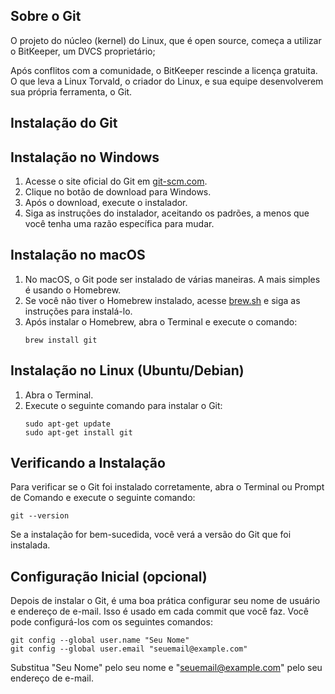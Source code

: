 ## Sobre o Git

O projeto do núcleo (kernel) do Linux, que é open source, começa a utilizar o BitKeeper, um DVCS proprietário;

Após conflitos com a comunidade, o BitKeeper rescinde a licença gratuita. O que leva a Linux Torvald, o criador do Linux, e sua equipe desenvolverem sua própria ferramenta, o Git.

## Instalação do Git

## Instalação no Windows

1. Acesse o site oficial do Git em [git-scm.com](https://git-scm.com/).
2. Clique no botão de download para Windows.
3. Após o download, execute o instalador.
4. Siga as instruções do instalador, aceitando os padrões, a menos que você tenha uma razão específica para mudar.

## Instalação no macOS

1. No macOS, o Git pode ser instalado de várias maneiras. A mais simples é usando o Homebrew.
2. Se você não tiver o Homebrew instalado, acesse [brew.sh](https://brew.sh/) e siga as instruções para instalá-lo.
3. Após instalar o Homebrew, abra o Terminal e execute o comando:
    ```
    brew install git
    ```

## Instalação no Linux (Ubuntu/Debian)

1. Abra o Terminal.
2. Execute o seguinte comando para instalar o Git:
    ```
    sudo apt-get update
    sudo apt-get install git
    ```

## Verificando a Instalação

Para verificar se o Git foi instalado corretamente, abra o Terminal ou Prompt de Comando e execute o seguinte comando:

```
git --version
```

Se a instalação for bem-sucedida, você verá a versão do Git que foi instalada.

## Configuração Inicial (opcional)

Depois de instalar o Git, é uma boa prática configurar seu nome de usuário e endereço de e-mail. Isso é usado em cada commit que você faz. Você pode configurá-los com os seguintes comandos:

```
git config --global user.name "Seu Nome"
git config --global user.email "seuemail@example.com"
```

Substitua "Seu Nome" pelo seu nome e "seuemail@example.com" pelo seu endereço de e-mail.